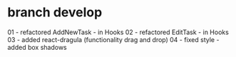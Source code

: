 
# branch develop

01 - refactored AddNewTask - in Hooks 
02 - refactored EditTask - in Hooks
03 - added react-dragula (functionality drag and drop)
04 - fixed style - added box shadows

